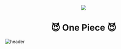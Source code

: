 <!--타이틀 부분-->
<div align="center">
  <img src="https://encrypted-tbn0.gstatic.com/images?q=tbn:ANd9GcSvhEDvUhVlHgPQ3vii45l7ZWwD_Z3TEePZLw&s" />
</div>

<!--내용 부분-->
<h1 align="center">😈 One Piece 😈</h1>

![header](https://capsule-render.vercel.app/api?type=wave&color=auto&height=300&section=header&text=capsule%20render&fontSize=90)
